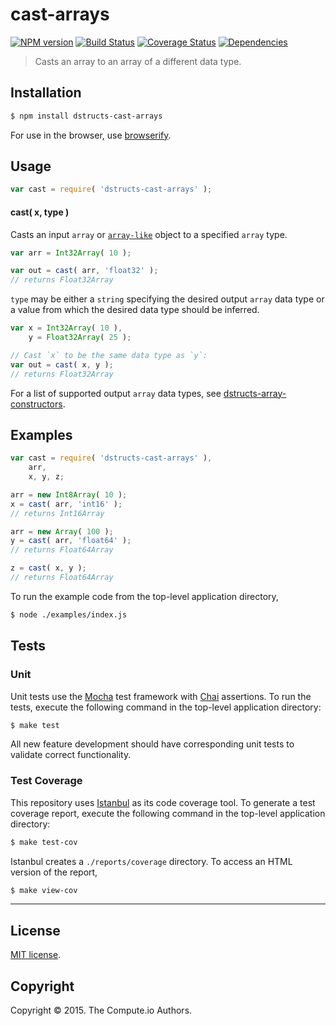 cast-arrays
===
[![NPM version][npm-image]][npm-url] [![Build Status][travis-image]][travis-url] [![Coverage Status][codecov-image]][codecov-url] [![Dependencies][dependencies-image]][dependencies-url]

> Casts an array to an array of a different data type.


## Installation

``` bash
$ npm install dstructs-cast-arrays
```

For use in the browser, use [browserify][browserify].


## Usage

``` javascript
var cast = require( 'dstructs-cast-arrays' );
```

#### cast( x, type )

Casts an input `array` or [`array-like`][array-like] object to a specified `array` type.

``` javascript
var arr = Int32Array( 10 );

var out = cast( arr, 'float32' );
// returns Float32Array
```

`type` may be either a `string` specifying the desired output `array` data type or a value from which the desired data type should be inferred.

``` javascript
var x = Int32Array( 10 ),
	y = Float32Array( 25 );

// Cast `x` to be the same data type as `y`:
var out = cast( x, y );
// returns Float32Array
```

For a list of supported output `array` data types, see [dstructs-array-constructors][dstructs-array-constructors].



## Examples

``` javascript
var cast = require( 'dstructs-cast-arrays' ),
	arr,
	x, y, z;

arr = new Int8Array( 10 );
x = cast( arr, 'int16' );
// returns Int16Array

arr = new Array( 100 );
y = cast( arr, 'float64' );
// returns Float64Array

z = cast( x, y );
// returns Float64Array
```

To run the example code from the top-level application directory,

``` bash
$ node ./examples/index.js
```


## Tests

### Unit

Unit tests use the [Mocha][mocha] test framework with [Chai][chai] assertions. To run the tests, execute the following command in the top-level application directory:

``` bash
$ make test
```

All new feature development should have corresponding unit tests to validate correct functionality.


### Test Coverage

This repository uses [Istanbul][istanbul] as its code coverage tool. To generate a test coverage report, execute the following command in the top-level application directory:

``` bash
$ make test-cov
```

Istanbul creates a `./reports/coverage` directory. To access an HTML version of the report,

``` bash
$ make view-cov
```


---
## License

[MIT license](http://opensource.org/licenses/MIT).


## Copyright

Copyright &copy; 2015. The Compute.io Authors.


[npm-image]: http://img.shields.io/npm/v/dstructs-cast-arrays.svg
[npm-url]: https://npmjs.org/package/dstructs-cast-arrays

[travis-image]: http://img.shields.io/travis/dstructs/cast-arrays/master.svg
[travis-url]: https://travis-ci.org/dstructs/cast-arrays

[codecov-image]: https://img.shields.io/codecov/c/github/dstructs/cast-arrays/master.svg
[codecov-url]: https://codecov.io/github/dstructs/cast-arrays?branch=master

[dependencies-image]: http://img.shields.io/david/dstructs/cast-arrays.svg
[dependencies-url]: https://david-dm.org/dstructs/cast-arrays

[dev-dependencies-image]: http://img.shields.io/david/dev/dstructs/cast-arrays.svg
[dev-dependencies-url]: https://david-dm.org/dev/dstructs/cast-arrays

[github-issues-image]: http://img.shields.io/github/issues/dstructs/cast-arrays.svg
[github-issues-url]: https://github.com/dstructs/cast-arrays/issues

[browserify]: https://github.com/substack/node-browserify
[mocha]: http://mochajs.org/
[chai]: http://chaijs.com
[istanbul]: https://github.com/gotwarlost/istanbul

[array-like]: https://github.com/validate-io/array-like
[dstructs-array-constructors]: https://github.com/dstructs/array-constructors

